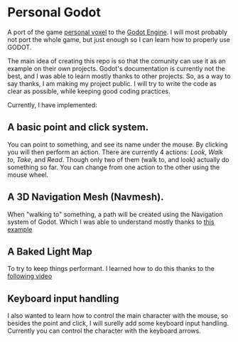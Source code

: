 # Personal Godot

A port of the game [personal voxel](https://lunafromthemoon.itch.io/personal-rocket-demo) to the [Godot Engine](https://godotengine.org/). I will most probably not port the whole game, but just enough so I can learn how to properly use GODOT.

The main idea of creating this repo is so that the comunity can use it as an example on their own projects. Godot's documentation is currently not the best, and I was able to learn mostly thanks to other projects. So, as a way to say thanks, I am making my project public. I will try to write the code as clear as possible, while keeping good coding practices.

Currently, I have implemented:

## A basic point and click system.
You can point to something, and see its name under the mouse. By clicking you will then perform an action. There are currently 4 actions: *Look*, *Walk to*, *Take*, and *Read*. Though only two of them (walk to, and look) actually do something so far. You can change from one action to the other using the mouse wheel.

## A 3D Navigation Mesh (Navmesh).
When "walking to" something, a path will be created using the Navigation system of Godot. Which I was able to understand mostly thanks to [this example](https://github.com/godotengine/godot-demo-projects/tree/master/3d/navmesh)

## A Baked Light Map
To try to keep things performant. I learned how to do this thanks to the [following video](https://www.youtube.com/watch?v=R0y9Li0qBbI)

## Keyboard input handling
I also wanted to learn how to control the main character with the mouse, so besides the point and click, I will surelly add some keyboard input handling. Currently you can control the character with the keyboard arrows.
